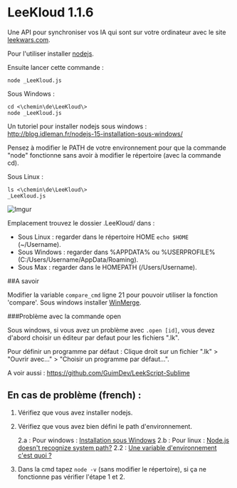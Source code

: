 ﻿LeeKloud 1.1.6
========

Une API pour synchroniser vos IA qui sont sur votre ordinateur avec le site [leekwars.com](leekwars.com).

Pour l'utiliser installer [nodejs](http://nodejs.org/).

Ensuite lancer cette commande :

    node _LeeKloud.js

Sous Windows :

    cd <\chemin\de\LeeKloud\>
    node _LeeKloud.js


Un tutoriel pour installer nodejs sous windows : http://blog.idleman.fr/nodejs-15-installation-sous-windows/

Pensez à modifier le PATH de votre environnement pour que la commande "node" fonctionne sans avoir à modifier le répertoire (avec la commande cd).

Sous Linux :

	ls <\chemin\de\LeeKloud\>
	_LeeKloud.js

![Imgur](http://i.imgur.com/cWQbreB.png)

Emplacement trouvez le dossier .LeeKloud/ dans :

 - Sous Linux : regarder dans le répertoire HOME `echo $HOME` (~/Username).
 - Sous Windows : regarder dans %APPDATA% ou %USERPROFILE% (C:/Users/Username/AppData/Roaming).
 - Sous Max : regarder dans le HOMEPATH (/Users/Username).

##A savoir

Modifier la variable `compare_cmd` ligne 21 pour pouvoir utiliser la fonction 'compare'. Sous windows installer [WinMerge](http://winmerge.org/).



###Problème avec la commande open

Sous windows, si vous avez un problème avec `.open [id]`, vous devez d'abord choisir un éditeur par defaut pour les fichiers ".lk".

Pour définir un programme par défaut : Clique droit sur un fichier ".lk" > "Ouvrir avec..." > "Choisir un programme par défaut...".


A voir aussi : https://github.com/GuimDev/LeekScript-Sublime


## En cas de problème (french) :

1. Vérifiez que vous avez installer nodejs.
2. Vérifiez que vous avez bien défini le path d'environnement.

   2.a : Pour windows : [Installation sous Windows](http://blog.idleman.fr/nodejs-15-installation-sous-windows/)
   2.b : Pour linux : [Node.js doesn't recognize system path?](http://stackoverflow.com/questions/8768549/node-js-doesnt-recognize-system-path)
   2.2 : [Une variable d'environnement c'est quoi ?](http://www.faire-des-jeux.com/une-variable-denvironnement-cest-quoi/)

3. Dans la cmd tapez `node -v` (sans modifier le répertoire), si ça ne fonctionne pas vérifier l'étape 1 et 2.
